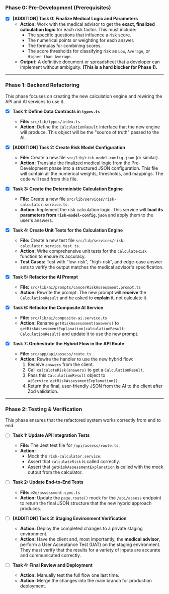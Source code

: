 ### **Phase 0: Pre-Development (Prerequisites)**

*   [x] **[ADDITION] Task 0: Finalize Medical Logic and Parameters**
    *   **Action:** Work with the medical advisor to get the **exact, finalized calculation logic** for each risk factor. This must include:
        *   The specific questions that influence a risk score.
        *   The numerical points or weighting for each answer.
        *   The formulas for combining scores.
        *   The score thresholds for classifying risk as `Low`, `Average`, or `Higher than Average`.
    *   **Output:** A definitive document or spreadsheet that a developer can implement without ambiguity. **(This is a hard blocker for Phase 1).**

---

### **Phase 1: Backend Refactoring**

This phase focuses on creating the new calculation engine and rewiring the API and AI services to use it.

*   [x] **Task 1: Define Data Contracts in `types.ts`**
    *   **File:** `src/lib/types/index.ts`
    *   **Action:** Define the `CalculationResult` interface that the new engine will produce. This object will be the "source of truth" passed to the AI.

*   [x] **[ADDITION] Task 2: Create Risk Model Configuration**
    *   **File:** Create a new file `src/lib/risk-model-config.json` (or similar).
    *   **Action:** Translate the finalized medical logic from the Pre-Development phase into a structured JSON configuration. This file will contain all the numerical weights, thresholds, and mappings. The code will read from this file.

*   [x] **Task 3: Create the Deterministic Calculation Engine**
    *   **File:** Create a new file `src/lib/services/risk-calculator.service.ts`.
    *   **Action:** Implement the risk calculation logic. This service will **load its parameters from `risk-model-config.json`** and apply them to the user's answers.

*   [x] **Task 4: Create Unit Tests for the Calculation Engine**
    *   **File:** Create a new test file `src/lib/services/risk-calculator.service.test.ts`.
    *   **Action:** Write comprehensive unit tests for the `calculateRisk` function to ensure its accuracy.
    *   **Test Cases:** Test with "low-risk", "high-risk", and edge-case answer sets to verify the output matches the medical advisor's specification.

*   [x] **Task 5: Refactor the AI Prompt**
    *   **File:** `src/lib/ai/prompts/cancerRiskAssessment.prompt.ts`
    *   **Action:** Rewrite the prompt. The new prompt will **receive** the `CalculationResult` and be asked to **explain** it, not calculate it.

*   [x] **Task 6: Refactor the Composite AI Service**
    *   **File:** `src/lib/ai/composite-ai.service.ts`
    *   **Action:** Rename `getRiskAssessment(answers)` to `getRiskAssessmentExplanation(calculationResult: CalculationResult)` and update it to use the new prompt.

*   [x] **Task 7: Orchestrate the Hybrid Flow in the API Route**
    *   **File:** `src/app/api/assess/route.ts`
    *   **Action:** Rewire the handler to use the new hybrid flow:
        1.  Receive `answers` from the client.
        2.  Call `calculateRisk(answers)` to get a `CalculationResult`.
        3.  Pass this `CalculationResult` object to `aiService.getRiskAssessmentExplanation()`.
        4.  Return the final, user-friendly JSON from the AI to the client after Zod validation.

---

### **Phase 2: Testing & Verification**

This phase ensures that the refactored system works correctly from end to end.

*   [ ] **Task 1: Update API Integration Tests**
    *   **File:** The Jest test file for `/api/assess/route.ts`.
    *   **Action:**
        *   Mock the `risk-calculator.service`.
        *   Assert that `calculateRisk` is called correctly.
        *   Assert that `getRiskAssessmentExplanation` is called with the mock output from the calculator.

*   [ ] **Task 2: Update End-to-End Tests**
    *   **File:** `e2e/assessment.spec.ts`
    *   **Action:** Update the `page.route()` mock for the `/api/assess` endpoint to return the final JSON structure that the new hybrid approach produces.

*   [ ] **[ADDITION] Task 3: Staging Environment Verification**
    *   **Action:** Deploy the completed changes to a private staging environment.
    *   **Action:** Have the client and, most importantly, the **medical advisor**, perform a User Acceptance Test (UAT) on the staging environment. They must verify that the results for a variety of inputs are accurate and communicated correctly.

*   [ ] **Task 4: Final Review and Deployment**
    *   **Action:** Manually test the full flow one last time.
    *   **Action:** Merge the changes into the main branch for production deployment.